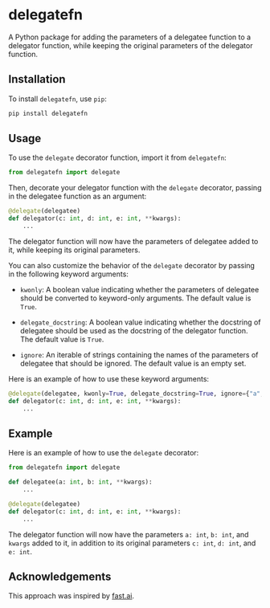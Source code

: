 # delegatefn

A Python package for adding the parameters of a delegatee function to a delegator function, while keeping the original parameters of the delegator function.

## Installation

To install `delegatefn`, use `pip`:

```bash
pip install delegatefn
```

## Usage

To use the `delegate` decorator function, import it from `delegatefn`:

```python
from delegatefn import delegate
```

Then, decorate your delegator function with the `delegate` decorator, passing in the delegatee function as an argument:

```python
@delegate(delegatee)
def delegator(c: int, d: int, e: int, **kwargs):
    ...
```

The delegator function will now have the parameters of delegatee added to it, while keeping its original parameters.

You can also customize the behavior of the `delegate` decorator by passing in the following keyword arguments:

- `kwonly`: A boolean value indicating whether the parameters of delegatee should be converted to keyword-only arguments. The default value is `True`.

- `delegate_docstring`: A boolean value indicating whether the docstring of delegatee should be used as the docstring of the delegator function. The default value is `True`.

- `ignore`: An iterable of strings containing the names of the parameters of delegatee that should be ignored. The default value is an empty set.

Here is an example of how to use these keyword arguments:

```python
@delegate(delegatee, kwonly=True, delegate_docstring=True, ignore={"a", "b"})
def delegator(c: int, d: int, e: int, **kwargs):
    ...
```

## Example

Here is an example of how to use the `delegate` decorator:

```python
from delegatefn import delegate

def delegatee(a: int, b: int, **kwargs):
    ...

@delegate(delegatee)
def delegator(c: int, d: int, e: int, **kwargs):
    ...
```

The delegator function will now have the parameters `a: int`, `b: int`, and `kwargs` added to it, in addition to its original parameters `c: int`, `d: int`, and `e: int`.

## Acknowledgements

This approach was inspired by [fast.ai](https://www.fast.ai/posts/2019-08-06-delegation.html).
